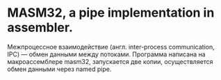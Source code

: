 # MASM32, a pipe implementation in assembler.
Межпроцессное взаимодействие (англ. inter-process communication, IPC) — обмен данными между потоками.
Программа написана на макроассемблере masm32, запускается две копии, осуществляется обмен данными через named pipe.
